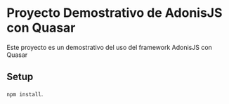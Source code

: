 # Proyecto Demostrativo de AdonisJS con Quasar

Este proyecto es un demostrativo del uso del framework AdonisJS con Quasar

## Setup

`npm install`.


